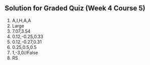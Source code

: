 ## Solution for Graded Quiz (Week 4 Course 5)
1. A,I,H,A,A
2. Large
3. 7.07,3.54
4. 0.12,-0.25,0.33
5. 0.12,-0.27,0.31
6. 0.25,0.5,0.5
7. 1,-3,0//False
8. RS